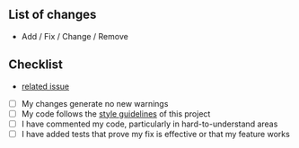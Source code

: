 ## List of changes

- Add / Fix / Change / Remove

## Checklist

- [related issue](https://github.com/IntersectMBO/xxxx/issues/)
- [ ] My changes generate no new warnings
- [ ] My code follows the [style guidelines](https://github.com/IntersectMBO/xxxx/tree/main/docs/style-guides) of this project
- [ ] I have commented my code, particularly in hard-to-understand areas
- [ ] I have added tests that prove my fix is effective or that my feature works

